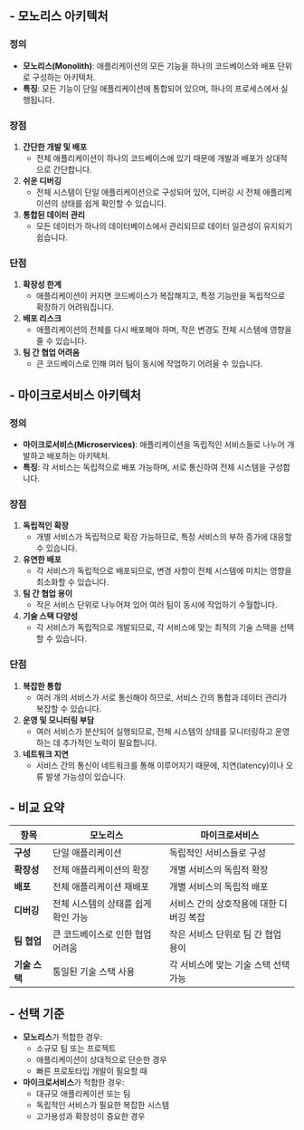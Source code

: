 




## - 모노리스 아키텍처

### 정의

- **모노리스(Monolith)**: 애플리케이션의 모든 기능을 하나의 코드베이스와 배포 단위로 구성하는 아키텍처.
- **특징**: 모든 기능이 단일 애플리케이션에 통합되어 있으며, 하나의 프로세스에서 실행됩니다.

### 장점

1. **간단한 개발 및 배포**
    - 전체 애플리케이션이 하나의 코드베이스에 있기 때문에 개발과 배포가 상대적으로 간단합니다.
2. **쉬운 디버깅**
    - 전체 시스템이 단일 애플리케이션으로 구성되어 있어, 디버깅 시 전체 애플리케이션의 상태를 쉽게 확인할 수 있습니다.
3. **통합된 데이터 관리**
    - 모든 데이터가 하나의 데이터베이스에서 관리되므로 데이터 일관성이 유지되기 쉽습니다.

### 단점

1. **확장성 한계**
    - 애플리케이션이 커지면 코드베이스가 복잡해지고, 특정 기능만을 독립적으로 확장하기 어려워집니다.
2. **배포 리스크**
    - 애플리케이션의 전체를 다시 배포해야 하며, 작은 변경도 전체 시스템에 영향을 줄 수 있습니다.
3. **팀 간 협업 어려움**
    - 큰 코드베이스로 인해 여러 팀이 동시에 작업하기 어려울 수 있습니다.

## - 마이크로서비스 아키텍처

### 정의

- **마이크로서비스(Microservices)**: 애플리케이션을 독립적인 서비스들로 나누어 개발하고 배포하는 아키텍처.
- **특징**: 각 서비스는 독립적으로 배포 가능하며, 서로 통신하여 전체 시스템을 구성합니다.

### 장점

1. **독립적인 확장**
    - 개별 서비스가 독립적으로 확장 가능하므로, 특정 서비스의 부하 증가에 대응할 수 있습니다.
2. **유연한 배포**
    - 각 서비스가 독립적으로 배포되므로, 변경 사항이 전체 시스템에 미치는 영향을 최소화할 수 있습니다.
3. **팀 간 협업 용이**
    - 작은 서비스 단위로 나누어져 있어 여러 팀이 동시에 작업하기 수월합니다.
4. **기술 스택 다양성**
    - 각 서비스가 독립적으로 개발되므로, 각 서비스에 맞는 최적의 기술 스택을 선택할 수 있습니다.

### 단점

1. **복잡한 통합**
    - 여러 개의 서비스가 서로 통신해야 하므로, 서비스 간의 통합과 데이터 관리가 복잡할 수 있습니다.
2. **운영 및 모니터링 부담**
    - 여러 서비스가 분산되어 실행되므로, 전체 시스템의 상태를 모니터링하고 운영하는 데 추가적인 노력이 필요합니다.
3. **네트워크 지연**
    - 서비스 간의 통신이 네트워크를 통해 이루어지기 때문에, 지연(latency)이나 오류 발생 가능성이 있습니다.

## - 비교 요약

|항목|모노리스|마이크로서비스|
|---|---|---|
|**구성**|단일 애플리케이션|독립적인 서비스들로 구성|
|**확장성**|전체 애플리케이션의 확장|개별 서비스의 독립적 확장|
|**배포**|전체 애플리케이션 재배포|개별 서비스의 독립적 배포|
|**디버깅**|전체 시스템의 상태를 쉽게 확인 가능|서비스 간의 상호작용에 대한 디버깅 복잡|
|**팀 협업**|큰 코드베이스로 인한 협업 어려움|작은 서비스 단위로 팀 간 협업 용이|
|**기술 스택**|통일된 기술 스택 사용|각 서비스에 맞는 기술 스택 선택 가능|

## - 선택 기준

- **모노리스**가 적합한 경우:
    - 소규모 팀 또는 프로젝트
    - 애플리케이션이 상대적으로 단순한 경우
    - 빠른 프로토타입 개발이 필요할 때
- **마이크로서비스**가 적합한 경우:
    - 대규모 애플리케이션 또는 팀
    - 독립적인 서비스가 필요한 복잡한 시스템
    - 고가용성과 확장성이 중요한 경우